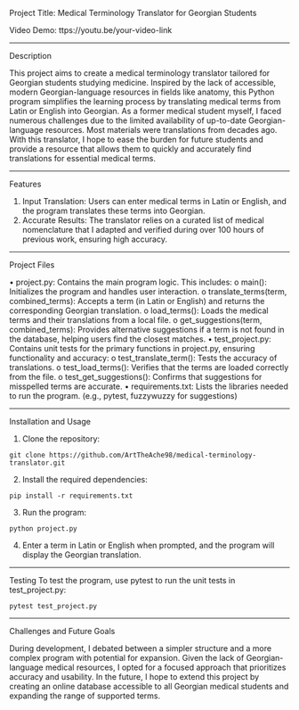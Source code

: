 Project Title:
Medical Terminology Translator for Georgian Students

Video Demo:
ttps://youtu.be/your-video-link
________________________________________
Description

This project aims to create a medical terminology translator tailored for Georgian students studying medicine. Inspired by the lack of accessible, modern Georgian-language resources in fields like anatomy, this Python program simplifies the learning process by translating medical terms from Latin or English into Georgian.
As a former medical student myself, I faced numerous challenges due to the limited availability of up-to-date Georgian-language resources. Most materials were translations from decades ago. With this translator, I hope to ease the burden for future students and provide a resource that allows them to quickly and accurately find translations for essential medical terms.
________________________________________
Features

1.	Input Translation: Users can enter medical terms in Latin or English, and the program translates these terms into Georgian.
2.	Accurate Results: The translator relies on a curated list of medical nomenclature that I adapted and verified during over 100 hours of previous work, ensuring high accuracy.
________________________________________
Project Files

•	project.py: Contains the main program logic. This includes:
o	main(): Initializes the program and handles user interaction.
o	translate_terms(term, combined_terms): Accepts a term (in Latin or English) and returns the corresponding Georgian translation.
o	load_terms(): Loads the medical terms and their translations from a local file.
o	get_suggestions(term, combined_terms): Provides alternative suggestions if a term is not found in the database, helping users find the closest matches.
•	test_project.py: Contains unit tests for the primary functions in project.py, ensuring functionality and accuracy:
o	test_translate_term(): Tests the accuracy of translations.
o	test_load_terms(): Verifies that the terms are loaded correctly from the file.
o	test_get_suggestions(): Confirms that suggestions for misspelled terms are accurate.
•	requirements.txt: Lists the libraries needed to run the program. (e.g., pytest, fuzzywuzzy for suggestions)
________________________________________
Installation and Usage

1.	Clone the repository:


`git clone https://github.com/ArtTheAche98/medical-terminology-translator.git`

2.	Install the required dependencies:

`pip install -r requirements.txt`

3.	Run the program:

`python project.py`

4.	Enter a term in Latin or English when prompted, and the program will display the Georgian translation.
________________________________________
Testing
To test the program, use pytest to run the unit tests in test_project.py:

`pytest test_project.py`
________________________________________
Challenges and Future Goals

During development, I debated between a simpler structure and a more complex program with potential for expansion. Given the lack of Georgian-language medical resources, I opted for a focused approach that prioritizes accuracy and usability. In the future, I hope to extend this project by creating an online database accessible to all Georgian medical students and expanding the range of supported terms.

